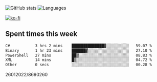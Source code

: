 ![GitHub stats](https://github-readme-stats.vercel.app/api?username=emipa606&theme=github_dark&show_icons=true) 
![Languages](https://github-readme-stats.vercel.app/api/top-langs/?username=emipa606&theme=github_dark&layout=compact)

[![ko-fi](https://ko-fi.com/img/githubbutton_sm.svg)](https://ko-fi.com/G2G55DDYD)

## Spent times this week
<!--START_SECTION:waka-->

```txt
C#           3 hrs 2 mins    ██████████████▓░░░░░░░░░░   59.07 %
Binary       1 hr 23 mins    ██████▓░░░░░░░░░░░░░░░░░░   27.10 %
PowerShell   27 mins         ██▒░░░░░░░░░░░░░░░░░░░░░░   08.83 %
XML          14 mins         █▒░░░░░░░░░░░░░░░░░░░░░░░   04.72 %
Other        0 secs          ░░░░░░░░░░░░░░░░░░░░░░░░░   00.28 %
```

<!--END_SECTION:waka-->


26012022/8690260
